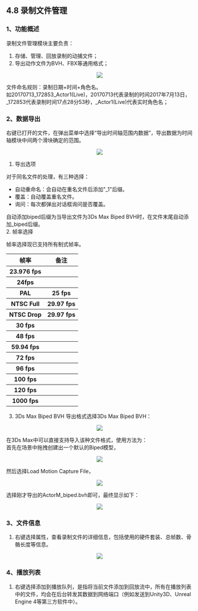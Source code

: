 ## 4.8 录制文件管理

### 1、功能概述
录制文件管理模块主要负责：
1. 存储、管理、回放录制的动捕文件；
2. 导出动作文件为BVH、FBX等通用格式；

<div align=center>
<img src="https://raw.githubusercontent.com/FOHEART/MotionVenusHelp/v1.3.0/software/filemgr.png"/>
</div>

文件命名规则：录制日期+时间+角色名。<br>
如20170713_172853_Actor1(Live)，20170713代表录制的时间2017年7月13日，_172853代表录制时间17点28分53秒，_Actor1(Live)代表实时角色名；<br>
### 2、数据导出
右键已打开的文件，在弹出菜单中选择“导出时间轴范围内数据”，导出数据为时间轴模块中间两个滑块确定的范围。

<div align=center>
<img src="https://raw.githubusercontent.com/FOHEART/MotionVenusHelp/v1.3.0/software/fileexport.png"/>
</div>

1. 导出选项

对于同名文件的处理，有三种选择：
- 自动重命名：会自动在重名文件后添加"_1"后缀。
- 覆盖：自动覆盖重名文件。
- 询问：每次都弹出对话框询问是否覆盖。

自动添加biped后缀为当导出文件为3Ds Max Biped BVH时，在文件末尾自动添加_biped后缀。<br>
2. 帧率选择

帧率选择现已支持所有制式帧率。

<div align=center>
<table>
    <tr><th>帧率</th><th>备注</th></tr>
    <tr><th>23.976 fps</th><th></th></tr>
    <tr><th>24fps</th><th></th></tr>
    <tr><th>PAL</th><th>25 fps</th></tr>
    <tr><th>NTSC Full</th><th>29.97 fps</th></tr>
    <tr><th>NTSC Drop</th><th>29.97 fps</th></tr>
    <tr><th>30 fps</th><th></th></tr>
    <tr><th>48 fps</th><th></th></tr>
    <tr><th>59.94 fps</th><th></th></tr>
    <tr><th>72 fps</th><th></th></tr>
    <tr><th>96 fps</th><th></th></tr>
    <tr><th>100 fps</th><th></th></tr>
    <tr><th>120 fps</th><th></th></tr>
    <tr><th>1000 fps</th><th></th></tr>
</table>
</div>

3. 3Ds Max Biped BVH
导出格式选择3Ds Max Biped BVH：

<div align=center>
<img src="https://raw.githubusercontent.com/FOHEART/MotionVenusHelp/v1.3.0/software/bipedbvhexport.png"/>
</div>

在3Ds Max中可以直接支持导入该种文件格式，使用方法为：<br>
首先在场景中拖拽创建出一个默认的Biped模型，

<div align=center>
<img src="https://raw.githubusercontent.com/FOHEART/MotionVenusHelp/v1.3.0/software/bipedbvhcreate.png"/>
</div>

然后选择Load Motion Capture File，

<div align=center>
<img src="https://raw.githubusercontent.com/FOHEART/MotionVenusHelp/v1.3.0/software/bipedbvhload.png"/>
</div>

选择刚才导出的ActorM_biped.bvh即可，最终显示如下：

<div align=center>
<img src="https://raw.githubusercontent.com/FOHEART/MotionVenusHelp/v1.3.0/software/bipedbvhimport.png"/>
</div>

### 3、文件信息
1. 右键选择属性，查看录制文件的详细信息，包括使用的硬件套装、总帧数、骨骼长度等信息。

<div align=center>
<img src="https://raw.githubusercontent.com/FOHEART/MotionVenusHelp/v1.3.0/software/filemgrprop.png"/>
</div>

### 4、播放列表
1. 右键选择添加到播放队列，是指将当前文件添加到回放流中，所有在播放列表中的文件，均会在后台转发其数据到网络端口（例如发送到Unity3D、Unreal Engine 4等第三方软件中）。